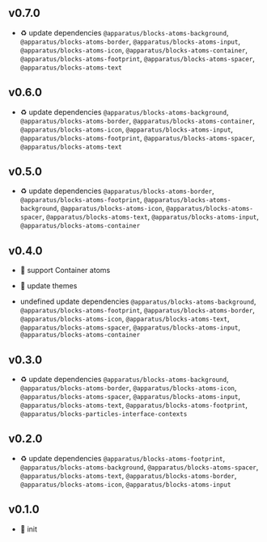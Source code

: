## v0.7.0

* ♻️ update dependencies `@apparatus/blocks-atoms-background`, `@apparatus/blocks-atoms-border`, `@apparatus/blocks-atoms-input`, `@apparatus/blocks-atoms-icon`, `@apparatus/blocks-atoms-container`, `@apparatus/blocks-atoms-footprint`, `@apparatus/blocks-atoms-spacer`, `@apparatus/blocks-atoms-text`

## v0.6.0

* ♻️ update dependencies `@apparatus/blocks-atoms-background`, `@apparatus/blocks-atoms-border`, `@apparatus/blocks-atoms-container`, `@apparatus/blocks-atoms-icon`, `@apparatus/blocks-atoms-input`, `@apparatus/blocks-atoms-footprint`, `@apparatus/blocks-atoms-spacer`, `@apparatus/blocks-atoms-text`

## v0.5.0

* ♻️ update dependencies `@apparatus/blocks-atoms-border`, `@apparatus/blocks-atoms-footprint`, `@apparatus/blocks-atoms-background`, `@apparatus/blocks-atoms-icon`, `@apparatus/blocks-atoms-spacer`, `@apparatus/blocks-atoms-text`, `@apparatus/blocks-atoms-input`, `@apparatus/blocks-atoms-container`

## v0.4.0

* 🌱 support Container atoms

* 🐞 update themes

* undefined update dependencies `@apparatus/blocks-atoms-background`, `@apparatus/blocks-atoms-footprint`, `@apparatus/blocks-atoms-border`, `@apparatus/blocks-atoms-icon`, `@apparatus/blocks-atoms-text`, `@apparatus/blocks-atoms-spacer`, `@apparatus/blocks-atoms-input`, `@apparatus/blocks-atoms-container`

## v0.3.0

* ♻️ update dependencies `@apparatus/blocks-atoms-background`, `@apparatus/blocks-atoms-border`, `@apparatus/blocks-atoms-icon`, `@apparatus/blocks-atoms-spacer`, `@apparatus/blocks-atoms-input`, `@apparatus/blocks-atoms-text`, `@apparatus/blocks-atoms-footprint`, `@apparatus/blocks-particles-interface-contexts`

## v0.2.0

* ♻️ update dependencies `@apparatus/blocks-atoms-footprint`, `@apparatus/blocks-atoms-background`, `@apparatus/blocks-atoms-spacer`, `@apparatus/blocks-atoms-text`, `@apparatus/blocks-atoms-border`, `@apparatus/blocks-atoms-icon`, `@apparatus/blocks-atoms-input`

## v0.1.0

* 🐣 init
